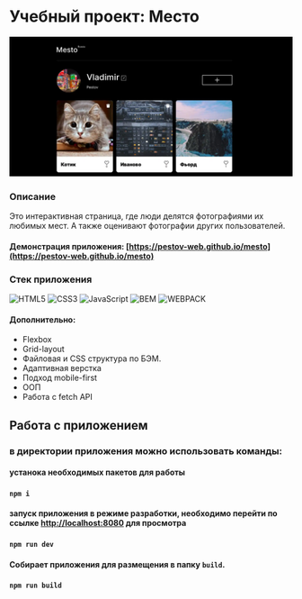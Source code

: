 
# Учебный проект: Место
![Linzer screenshot](screenshot.webp)

### Описание
Это интерактивная страница, где люди делятся фотографиями их любимых мест. А также оценивают фотографии других пользователей.
#### Демонстрация приложения: [https://pestov-web.github.io/mesto](https://pestov-web.github.io/mesto)
### Стек приложения
![HTML5](https://img.shields.io/badge/-HTML5-141130?style=flat-square&logo=HTML5)
![CSS3](https://img.shields.io/badge/-CSS3-141130?style=flat-square&logo=CSS3&logoColor=009900)
![JavaScript](https://img.shields.io/badge/-JavaScript-141130?style=flat-square&logo=JavaScript)
![BEM](https://img.shields.io/badge/-BEM-141130?style=flat-square&logo=BEM)
![WEBPACK](https://img.shields.io/badge/-WebPack-141130?style=flat-square&logo=WEBPACK)
#### Дополнительно:
- Flexbox
- Grid-layout
- Файловая и CSS структура по БЭМ.
- Адаптивная верстка
- Подход mobile-first
- ООП
- Работа с fetch API

## Работа с приложением

### в директории приложения можно использовать команды:

#### устанока необходимых пакетов для работы
#### `npm i`

#### запуск приложения в режиме разработки, необходимо перейти по ссылке  [http://localhost:8080](http://localhost:8080) для просмотра
#### `npm run dev`

#### Собирает приложения для размещения в папку `build`.
#### `npm run build`
